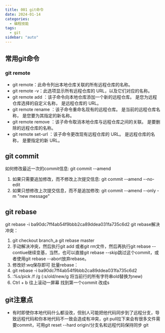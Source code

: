 ```yaml
---
title: 001 git命令
date: 2024-01-14
categories:
  - 编程技能
tags:
  - git 
sidebar: "auto"
---
```


## 常用git命令

### git remote
- git remote：此命令列出本地仓库关联的所有远程仓库的名称。
- git remote -v：此选项显示所有远程仓库的 URL，以及它们对应的名称。
- git remote add <name> <url>：该子命令向本地仓库添加一个新的远程仓库。<name> 是您为远程仓库选择的自定义名称，<url> 是远程仓库的 URL。
- git remote rename <old-name> <new-name>：该子命令重命名现有的远程仓库。<old-name> 是当前的远程仓库名称，<new-name> 是您要为其指定的新名称。
- git remote remove <name>：该子命令取消本地仓库与远程仓库之间的关联。<name> 是要删除的远程仓库的名称。
- git remote set-url <name> <new-url>：该子命令更改现有远程仓库的 URL。<name> 是远程仓库的名称，<new-url> 是要指定的新 URL。



## git commit 
如何修改最近一次的commit信息: git commit --amend
1. 如果只需要追加修改，而不修改上次提交信息: git commit --amend --no-edit
2. 如果只想修改上次提交信息，而不是追加修改: git commit --amend --only -m "new message"

## git rebase
git rebase -i ba90dc7ff4ab54f9bbb2ca89ddea031fa735c6d2
git rebase解决冲突：
1. git checkout branch_a  git rebase master
2. 手动解决冲突，然后执行git add 或者git rm文件，然后再执行git rebase --contiue继续变基，当然，也可以直接git rebase --skip跳过这个commit，或者使用git rebase --abort放弃rebase。
3. 修改好:wq保存即可
批量rebase：
1. git rebase -i ba90dc7ff4ab54f9bbb2ca89ddea031fa735c6d2
2. :%s/pick /f /g  (:s/old/new/g   将当前行的所有字符串old替换为new)
3. Ctrl + b 往上滚动一屏幕 找到第一个commit 改成s

## git注意点
- 有时即使你本地代码什么都没改，但别人可能把他代码同步到了远程分支，导致远程代码和你本地代码不一致会造成有冲突，git pull拉下来会有很多文件需要commit，可用git reset --hard origin/分支名和远程代码保持同步
git 